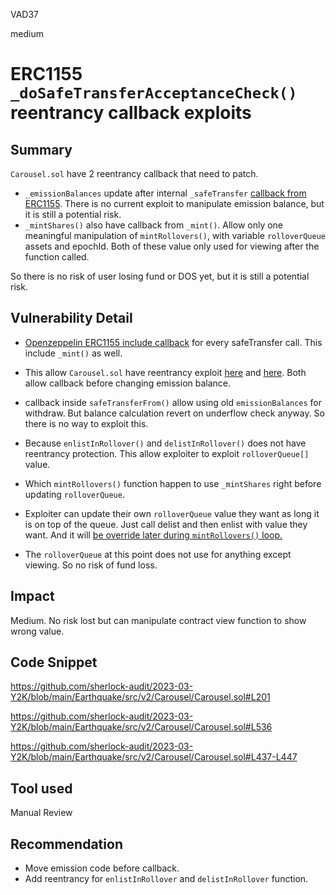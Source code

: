 VAD37

medium

# ERC1155 `_doSafeTransferAcceptanceCheck()` reentrancy callback exploits

## Summary

`Carousel.sol` have 2 reentrancy callback that need to patch.

- `_emissionBalances` update after internal `_safeTransfer` [callback from ERC1155](https://github.com/sherlock-audit/2023-03-Y2K/blob/main/Earthquake/src/v2/Carousel/Carousel.sol#L201-L202). There is no current exploit to manipulate emission balance, but it is still a potential risk.
- `_mintShares()` also have callback from `_mint()`. Allow only one meaningful manipulation of `mintRollovers()`, with variable `rolloverQueue` assets and epochId. Both of these value only used for viewing after the function called.

So there is no risk of user losing fund or DOS yet, but it is still a potential risk.

## Vulnerability Detail

- [Openzeppelin ERC1155 include callback](https://github.com/OpenZeppelin/openzeppelin-contracts/blob/ca822213f2275a14c26167bd387ac3522da67fe9/contracts/token/ERC1155/ERC1155.sol#L277) for every safeTransfer call. This include `_mint()` as well.
- This allow `Carousel.sol` have reentrancy exploit [here](https://github.com/sherlock-audit/2023-03-Y2K/blob/main/Earthquake/src/v2/Carousel/Carousel.sol#L201) and [here](https://github.com/sherlock-audit/2023-03-Y2K/blob/main/Earthquake/src/v2/Carousel/Carousel.sol#L536). Both allow callback before changing emission balance.

- callback inside `safeTransferFrom()` allow using old `emissionBalances` for withdraw. But balance calculation revert on underflow check anyway. So there is no way to exploit this.

- Because `enlistInRollover()` and `delistInRollover()` does not have reentrancy protection. This allow exploiter to exploit `rolloverQueue[]` value.
- Which `mintRollovers()` function happen to use `_mintShares` right before updating `rolloverQueue`.
- Exploiter can update their own `rolloverQueue` value they want as long it is on top of the queue. Just call delist and then enlist with value they want. And it will [be override later during `mintRollovers()` loop.](https://github.com/sherlock-audit/2023-03-Y2K/blob/main/Earthquake/src/v2/Carousel/Carousel.sol#L437-L447)
- The `rolloverQueue` at this point does not use for anything except viewing. So no risk of fund loss.

## Impact

Medium. No risk lost but can manipulate contract view function to show wrong value.

## Code Snippet

<https://github.com/sherlock-audit/2023-03-Y2K/blob/main/Earthquake/src/v2/Carousel/Carousel.sol#L201>

<https://github.com/sherlock-audit/2023-03-Y2K/blob/main/Earthquake/src/v2/Carousel/Carousel.sol#L536>

<https://github.com/sherlock-audit/2023-03-Y2K/blob/main/Earthquake/src/v2/Carousel/Carousel.sol#L437-L447>

## Tool used

Manual Review

## Recommendation

- Move emission code before callback.
- Add reentrancy for `enlistInRollover` and `delistInRollover` function.


<!-- Edit the body of your new issue then click the ✓ "Create Issue" button in the top right of the editor. The first line will be the issue title. Assignees and Labels follow after a blank line. Leave an empty line before beginning the body of the issue. -->